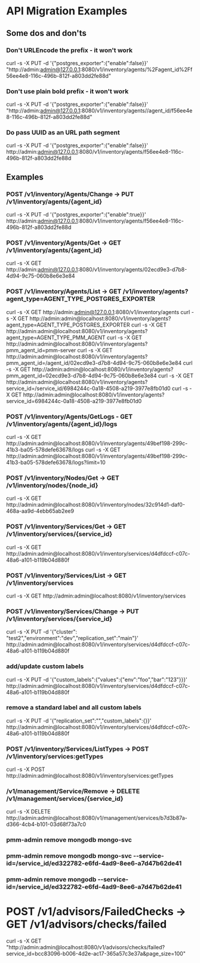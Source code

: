 # API Migration Examples

## Some dos and don'ts

### Don't URLEncode the prefix - it won't work
curl -s -X PUT -d '{"postgres_exporter":{"enable":false}}' "http://admin:admin@127.0.0.1:8080/v1/inventory/agents/%2Fagent_id%2Ff56ee4e8-116c-496b-812f-a803dd2fe88d"

### Don't use plain bold prefix - it won't work
curl -s -X PUT -d '{"postgres_exporter":{"enable":false}}' "http://admin:admin@127.0.0.1:8080/v1/inventory/agents//agent_id/f56ee4e8-116c-496b-812f-a803dd2fe88d"

### Do pass UUID as an URL path segment
curl -s -X PUT -d '{"postgres_exporter":{"enable":false}}' http://admin:admin@127.0.0.1:8080/v1/inventory/agents/f56ee4e8-116c-496b-812f-a803dd2fe88d

## Examples

### POST /v1/inventory/Agents/Change -> PUT /v1/inventory/agents/{agent_id}
curl -s -X PUT -d '{"postgres_exporter":{"enable":true}}' http://admin:admin@127.0.0.1:8080/v1/inventory/agents/f56ee4e8-116c-496b-812f-a803dd2fe88d

### POST /v1/inventory/Agents/Get -> GET /v1/inventory/agents/{agent_id}
curl -s -X GET http://admin:admin@127.0.0.1:8080/v1/inventory/agents/02ecd9e3-d7b8-4d94-9c75-060b8e6e3e84

### POST /v1/inventory/Agents/List -> GET /v1/inventory/agents?agent_type=AGENT_TYPE_POSTGRES_EXPORTER
curl -s -X GET http://admin:admin@127.0.0.1:8080/v1/inventory/agents
curl -s -X GET http://admin:admin@localhost:8080/v1/inventory/agents?agent_type=AGENT_TYPE_POSTGRES_EXPORTER
curl -s -X GET http://admin:admin@localhost:8080/v1/inventory/agents?agent_type=AGENT_TYPE_PMM_AGENT
curl -s -X GET http://admin:admin@localhost:8080/v1/inventory/agents?pmm_agent_id=pmm-server
curl -s -X GET http://admin:admin@localhost:8080/v1/inventory/agents?pmm_agent_id=/agent_id/02ecd9e3-d7b8-4d94-9c75-060b8e6e3e84
curl -s -X GET http://admin:admin@localhost:8080/v1/inventory/agents?pmm_agent_id=02ecd9e3-d7b8-4d94-9c75-060b8e6e3e84
curl -s -X GET http://admin:admin@localhost:8080/v1/inventory/agents?service_id=/service_id/6984244c-0a18-4508-a219-3977e8fb01d0
curl -s -X GET http://admin:admin@localhost:8080/v1/inventory/agents?service_id=6984244c-0a18-4508-a219-3977e8fb01d0

### POST /v1/inventory/Agents/GetLogs - GET /v1/inventory/agents/{agent_id}/logs
curl -s -X GET http://admin:admin@localhost:8080/v1/inventory/agents/49bef198-299c-41b3-ba05-578defe63678/logs
curl -s -X GET http://admin:admin@localhost:8080/v1/inventory/agents/49bef198-299c-41b3-ba05-578defe63678/logs?limit=10

### POST /v1/inventory/Nodes/Get -> GET /v1/inventory/nodes/{node_id}
curl -s -X GET http://admin:admin@localhost:8080/v1/inventory/nodes/32c914d1-daf0-468a-aa9d-4ebb65ab2ee9

### POST /v1/inventory/Services/Get -> GET /v1/inventory/services/{service_id}
curl -s -X GET http://admin:admin@localhost:8080/v1/inventory/services/d4dfdccf-c07c-48a6-a101-b119b04d880f

### POST /v1/inventory/Services/List -> GET /v1/inventory/services
curl -s -X GET http://admin:admin@localhost:8080/v1/inventory/services

### POST /v1/inventory/Services/Change -> PUT /v1/inventory/services/{service_id} 
curl -s -X PUT -d '{"cluster": "test2","environment":"dev","replication_set":"main"}' http://admin:admin@localhost:8080/v1/inventory/services/d4dfdccf-c07c-48a6-a101-b119b04d880f
### add/update custom labels
curl -s -X PUT -d '{"custom_labels":{"values":{"env":"foo","bar":"123"}}}' http://admin:admin@localhost:8080/v1/inventory/services/d4dfdccf-c07c-48a6-a101-b119b04d880f
### remove a standard label and all custom labels
curl -s -X PUT -d '{"replication_set":"","custom_labels":{}}' http://admin:admin@localhost:8080/v1/inventory/services/d4dfdccf-c07c-48a6-a101-b119b04d880f

### POST /v1/inventory/Services/ListTypes -> POST /v1/inventory/services:getTypes
curl -s -X POST http://admin:admin@localhost:8080/v1/inventory/services:getTypes

### /v1/management/Service/Remove -> DELETE /v1/management/services/{service_id}
curl -s -X DELETE http://admin:admin@localhost:8080/v1/management/services/b7d3b87a-d366-4cb4-b101-03d68f73a7c0
### pmm-admin remove mongodb mongo-svc
### pmm-admin remove mongodb mongo-svc --service-id=/service_id/ed322782-e6fd-4ad9-8ee6-a7d47b62de41
### pmm-admin remove mongodb --service-id=/service_id/ed322782-e6fd-4ad9-8ee6-a7d47b62de41

# POST /v1/advisors/FailedChecks -> GET /v1/advisors/checks/failed
curl -s -X GET "http://admin:admin@localhost:8080/v1/advisors/checks/failed?service_id=bcc83096-b006-4d2e-ac17-365a57c3e37a&page_size=100"
